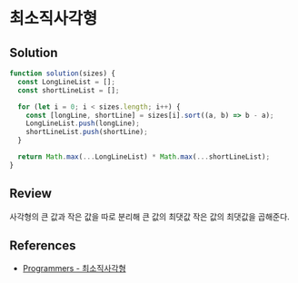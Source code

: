 # 최소직사각형

## Solution

```js
function solution(sizes) {
  const LongLineList = [];
  const shortLineList = [];

  for (let i = 0; i < sizes.length; i++) {
    const [longLine, shortLine] = sizes[i].sort((a, b) => b - a);
    LongLineList.push(longLine);
    shortLineList.push(shortLine);
  }

  return Math.max(...LongLineList) * Math.max(...shortLineList);
}
```

## Review

사각형의 큰 값과 작은 값을 따로 분리해 큰 값의 최댓값 작은 값의 최댓값을 곱해준다.

## References

- [Programmers - 최소직사각형](https://school.programmers.co.kr/learn/courses/30/lessons/86491)
